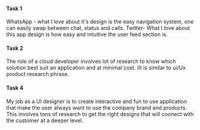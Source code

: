 #### Task 1

WhatsApp - what I love about it's design is the easy navigation system, one can easily swap between chat, status and calls.
Twitter- What I love about this app design is how easy and intuitive the user feed section is.
 
#### Task 2
 
The role of a cloud developer involves lot of research to know which solution best suit an application and at minimal cost. iIt is similar to ui/Ux product research phrase.

#### Task 4
My job as a UI designer is to create interactive and fun to use application that make the user always want to use the company brand and products. This involves tons of research to get the right designs that will coonect with the customer at a deeper level.
